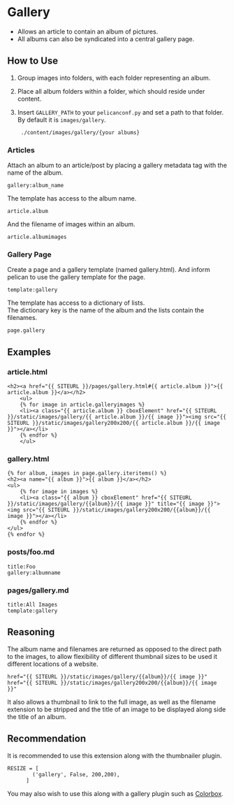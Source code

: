 Gallery
==================

* Allows an article to contain an album of pictures.
* All albums can also be syndicated into a central gallery page.

## How to Use

1. Group images into folders, with each folder representing an album.
2. Place all album folders within a folder, which should reside under content.
3. Insert `GALLERY_PATH` to your `pelicanconf.py` and set a path to that folder. By default it is `images/gallery`.

		./content/images/gallery/{your albums}
	
### Articles

Attach an album to an article/post by placing a gallery metadata tag with the name of the album.

	gallery:album_name
    
The template has access to the album name.

	article.album

And the filename of images within an album.

	article.albumimages

### Gallery Page

Create a page and a gallery template (named gallery.html). And inform pelican to use the gallery template for the page.

	template:gallery
    
The template has access to a dictionary of lists.  
The dictionary key is the name of the album and the lists contain the filenames.

	page.gallery
	
## Examples

### article.html

	<h2><a href="{{ SITEURL }}/pages/gallery.html#{{ article.album }}">{{ article.album }}</a></h2>
	    <ul>
		{% for image in article.galleryimages %}
		<li><a class="{{ article.album }} cboxElement" href="{{ SITEURL }}/static/images/gallery/{{ article.album }}/{{ image }}"><img src="{{ SITEURL }}/static/images/gallery200x200/{{ article.album }}/{{ image }}"></a></li>
		{% endfor %}
	    </ul>
		
### gallery.html

	{% for album, images in page.gallery.iteritems() %}
	<h2><a name="{{ album }}">{{ album }}</a></h2>
	<ul>
	    {% for image in images %}
	    <li><a class="{{ album }} cboxElement" href="{{ SITEURL }}/static/images/gallery/{{album}}/{{ image }}" title="{{ image }}"><img src="{{ SITEURL }}/static/images/gallery200x200/{{album}}/{{ image }}"></a></li>
	    {% endfor %}
	</ul>
	{% endfor %}

### posts/foo.md

	title:Foo
	gallery:albumname
	
### pages/gallery.md

	title:All Images
	template:gallery
	
## Reasoning

The album name and filenames are returned as opposed to the direct path to the images,
to allow flexibility of different thumbnail sizes to be used it different locations of a website.

	href="{{ SITEURL }}/static/images/gallery/{{album}}/{{ image }}"
	href="{{ SITEURL }}/static/images/gallery200x200/{{album}}/{{ image }}"
	
It also allows a thumbnail to link to the full image,
as well as the filename extension to be stripped and the title of an image to be displayed along side the title of an album.

## Recommendation

It is recommended to use this extension along with the thumbnailer plugin.

	RESIZE = [
            ('gallery', False, 200,200),
          ]

You may also wish to use this along with a gallery plugin such as [Colorbox](http://www.jacklmoore.com/colorbox/).
